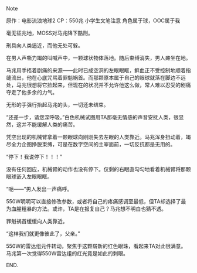 > [!NOTE]
> 原作：电影流浪地球2
> CP：550兆
> 小学生文笔注意
> 角色属于球，OOC属于我

毫无征兆地，MOSS对马兆降下酷刑。

刑具向人类逼近，而他无处可躲。

在男人声嘶力竭的叫喊声中，一颗球状物体落地。随后束缚消失，男人瘫坐在地。

马兆用手捂着剧痛的来源——此时已成空洞的左眼眼眶，鲜血正不受控制地顺着指缝流出，他在心底咒骂着罪魁祸首。而那颗原本属于自己的眼球就落在脚边不远处，马兆很想将它捡起来，但现在的状况并不允许他这么做，常人难以忍受的剧痛夺走了他多余的力气。

无形的手强行抬起马兆的头，一切还未结束。

“还差一步，请您深呼吸。”白色机械试图用TA那毫无情感的声音安抚人类，很显然，这并不能缓解人类的痛苦。

凭空出现的机械臂拿着一颗眼球向刚刚失去左眼的人类靠近。马兆浑身扭动着，竭尽全力企图挣脱束缚，可是在数字空间的主宰面前，一切反抗都是无用的。

“停下！我说停下！！！”

没有任何回应，机械臂的动作也没有停下。仅剩的右眼直勾勾地看着机械臂将那颗眼球嵌入左眼眼眶。

“呃——”男人发出一声痛呼。

550W明明可以直接修改参数，或者将自己的疼痛感调至最低，但TA却选择了最为血腥粗暴的方法。或许，TA是在报复自己？马兆想不明白也猜不透。

罪魁祸首缓缓向人类靠近。

“这样我们就更像彼此了，父亲。”

550W的雷达组元件转动，聚焦于这颗崭新的红色眼珠，看起来TA对此很满意。马兆第一次觉得550W雷达组的红光竟是如此的刺眼。

END.